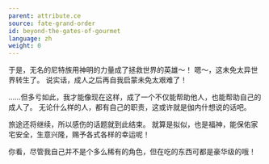 ```yaml
---
parent: attribute.ce
source: fate-grand-order
id: beyond-the-gates-of-gourmet
language: zh
weight: 0
---
```


于是，无名的尼特族用神明的力量成了拯救世界的英雄～！
嗯～，这未免太异世界转生了。
说实话，成人之后再自我启蒙未免太艰难了！

……但多亏如此，我才能像现在这样，成了一个不仅能帮助他人，也能帮助自己的成人了。
无论什么样的人，都有自己的职责，这或许就是伽内什想说的话吧。

旅途还将继续，所以感伤的话题就到此结束。
就算是拟似，也是福神，能保佑家宅安全，生意兴隆，赐予各式各样的幸运呢！

你看，尽管我自己并不是个多么稀有的角色，但在吃的东西可都是豪华级的哦！
